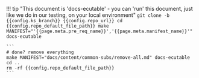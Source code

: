 <!--save-some-time-start-->
!!! tip "This document is 'docs-ecutable' - you can 'run' this document, just like we do in our testing, on your local environment"
    ```
    git clone -b {{config.ks_branch}} {{config.repo_url}}
    cd {{config.repo_default_file_path}}
    make MANIFEST="'{{page.meta.pre_req_name}}','{{page.meta.manifest_name}}'" docs-ecutable
    ```

    ```
    # done? remove everything
    make MANIFEST="docs/content/common-subs/remove-all.md" docs-ecutable
    cd ..
    rm -rf {{config.repo_default_file_path}}
    ```
<!--save-some-time-end-->
